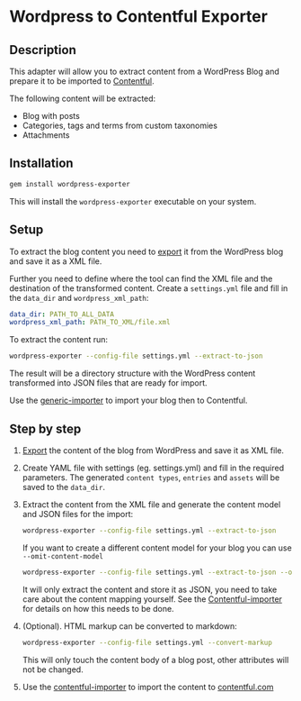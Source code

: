 Wordpress to Contentful Exporter
=================

## Description
This adapter will allow you to extract content from a WordPress Blog and prepare it to be imported to [Contentful](https://wwww.contentful.com).

The following content will be extracted:

* Blog with posts
* Categories, tags and terms from custom taxonomies
* Attachments


## Installation

```bash
gem install wordpress-exporter
```

This will install the `wordpress-exporter` executable on your system.


## Setup
To extract the blog content you need to [export](http://en.support.wordpress.com/export/) it from the WordPress blog and save it as a XML file.

Further you need to define where the tool can find the XML file and the destination of the transformed content.
Create a `settings.yml` file and fill in the `data_dir` and `wordpress_xml_path`:

``` yaml
data_dir: PATH_TO_ALL_DATA
wordpress_xml_path: PATH_TO_XML/file.xml
```

To extract the content run:

```bash
wordpress-exporter --config-file settings.yml --extract-to-json
```

The result will be a directory structure with the WordPress content transformed into JSON files that are ready for import.

Use the [generic-importer](https://github.com/contentful/generic-importer.rb) to import your blog then to Contentful.

## Step by step

1. [Export](http://en.support.wordpress.com/export/) the content of the blog from WordPress and save it as XML file.
2. Create YAML file with settings (eg. settings.yml) and fill in the required parameters.
   The generated `content types`, `entries` and `assets` will be saved to the `data_dir`.

3. Extract the content from the XML file and generate the content model and JSON files for the import:

    ```bash
    wordpress-exporter --config-file settings.yml --extract-to-json
    ```
    If you want to create a different content model for your blog you can use `--omit-content-model`

    ```bash
    wordpress-exporter --config-file settings.yml --extract-to-json --omit-content-model
    ```

    It will only extract the content and store it as JSON, you need to take care about the content mapping yourself.
    See the [Contentful-importer](https://github.com/contentful/generic-importer.rb) for details on how this needs to be done.

4. (Optional). HTML markup can be converted to markdown:

    ```bash
    wordpress-exporter --config-file settings.yml --convert-markup
    ```
    This will only touch the content body of a blog post, other attributes will not be changed.

5. Use the [contentful-importer](https://github.com/contentful/generic-importer.rb) to import the content to [contentful.com](https://www.contentful.com)
